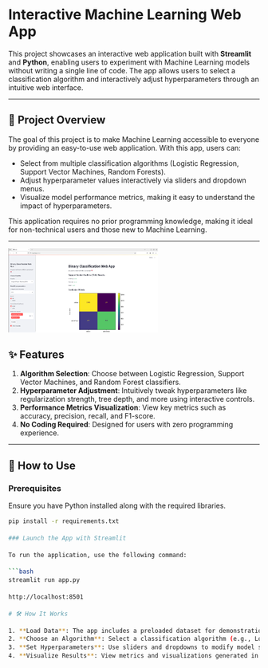 # Interactive Machine Learning Web App

This project showcases an interactive web application built with **Streamlit** and **Python**, enabling users to experiment with Machine Learning models without writing a single line of code.
The app allows users to select a classification algorithm and interactively adjust hyperparameters through an intuitive web interface.

---

## 📜 Project Overview

The goal of this project is to make Machine Learning accessible to everyone by providing an easy-to-use web application. With this app, users can:

- Select from multiple classification algorithms (Logistic Regression, Support Vector Machines, Random Forests).
- Adjust hyperparameter values interactively via sliders and dropdown menus.
- Visualize model performance metrics, making it easy to understand the impact of hyperparameters.

This application requires no prior programming knowledge, making it ideal for non-technical users and those new to Machine Learning.

---


<img src="/mlapp.png" alt="Machine learning binary classification screenshot" title="Machine learning Binary classification App" width="300">

## ✨ Features

1. **Algorithm Selection**: Choose between Logistic Regression, Support Vector Machines, and Random Forest classifiers.
2. **Hyperparameter Adjustment**: Intuitively tweak hyperparameters like regularization strength, tree depth, and more using interactive controls.
3. **Performance Metrics Visualization**: View key metrics such as accuracy, precision, recall, and F1-score.
4. **No Coding Required**: Designed for users with zero programming experience.

---

## 🚀 How to Use

### Prerequisites
Ensure you have Python installed along with the required libraries.
```bash
pip install -r requirements.txt

### Launch the App with Streamlit

To run the application, use the following command:

```bash
streamlit run app.py

http://localhost:8501

# 🛠️ How It Works

1. **Load Data**: The app includes a preloaded dataset for demonstration purposes.
2. **Choose an Algorithm**: Select a classification algorithm (e.g., Logistic Regression, Random Forest).
3. **Set Hyperparameters**: Use sliders and dropdowns to modify model settings interactively.
4. **Visualize Results**: View metrics and visualizations generated in real-time based on your chosen settings.
